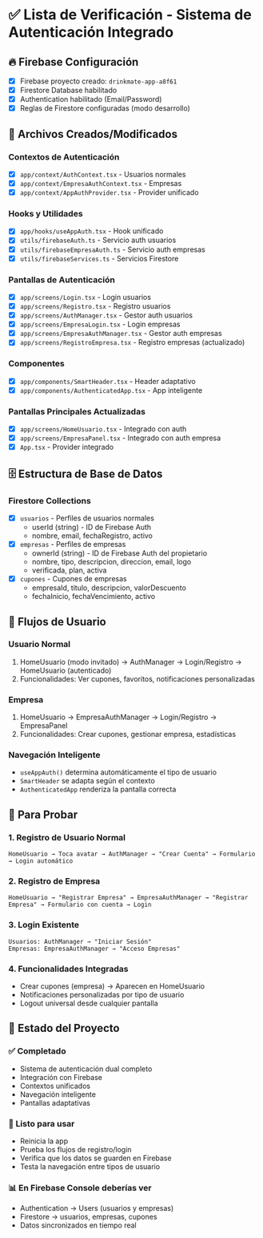 # ✅ Lista de Verificación - Sistema de Autenticación Integrado

## 🔥 Firebase Configuración
- [x] Firebase proyecto creado: `drinkmate-app-a8f61`
- [x] Firestore Database habilitado
- [x] Authentication habilitado (Email/Password)
- [x] Reglas de Firestore configuradas (modo desarrollo)

## 📁 Archivos Creados/Modificados

### Contextos de Autenticación
- [x] `app/context/AuthContext.tsx` - Usuarios normales
- [x] `app/context/EmpresaAuthContext.tsx` - Empresas
- [x] `app/context/AppAuthProvider.tsx` - Provider unificado

### Hooks y Utilidades
- [x] `app/hooks/useAppAuth.tsx` - Hook unificado
- [x] `utils/firebaseAuth.ts` - Servicio auth usuarios
- [x] `utils/firebaseEmpresaAuth.ts` - Servicio auth empresas
- [x] `utils/firebaseServices.ts` - Servicios Firestore

### Pantallas de Autenticación
- [x] `app/screens/Login.tsx` - Login usuarios
- [x] `app/screens/Registro.tsx` - Registro usuarios
- [x] `app/screens/AuthManager.tsx` - Gestor auth usuarios
- [x] `app/screens/EmpresaLogin.tsx` - Login empresas
- [x] `app/screens/EmpresaAuthManager.tsx` - Gestor auth empresas
- [x] `app/screens/RegistroEmpresa.tsx` - Registro empresas (actualizado)

### Componentes
- [x] `app/components/SmartHeader.tsx` - Header adaptativo
- [x] `app/components/AuthenticatedApp.tsx` - App inteligente

### Pantallas Principales Actualizadas
- [x] `app/screens/HomeUsuario.tsx` - Integrado con auth
- [x] `app/screens/EmpresaPanel.tsx` - Integrado con auth empresa
- [x] `App.tsx` - Provider integrado

## 🗄️ Estructura de Base de Datos

### Firestore Collections
- [x] `usuarios` - Perfiles de usuarios normales
  - userId (string) - ID de Firebase Auth
  - nombre, email, fechaRegistro, activo
- [x] `empresas` - Perfiles de empresas
  - ownerId (string) - ID de Firebase Auth del propietario
  - nombre, tipo, descripcion, direccion, email, logo
  - verificada, plan, activa
- [x] `cupones` - Cupones de empresas
  - empresaId, titulo, descripcion, valorDescuento
  - fechaInicio, fechaVencimiento, activo

## 🔄 Flujos de Usuario

### Usuario Normal
1. HomeUsuario (modo invitado) → AuthManager → Login/Registro → HomeUsuario (autenticado)
2. Funcionalidades: Ver cupones, favoritos, notificaciones personalizadas

### Empresa
1. HomeUsuario → EmpresaAuthManager → Login/Registro → EmpresaPanel
2. Funcionalidades: Crear cupones, gestionar empresa, estadísticas

### Navegación Inteligente
- `useAppAuth()` determina automáticamente el tipo de usuario
- `SmartHeader` se adapta según el contexto
- `AuthenticatedApp` renderiza la pantalla correcta

## 🧪 Para Probar

### 1. Registro de Usuario Normal
```
HomeUsuario → Toca avatar → AuthManager → "Crear Cuenta" → Formulario → Login automático
```

### 2. Registro de Empresa
```
HomeUsuario → "Registrar Empresa" → EmpresaAuthManager → "Registrar Empresa" → Formulario con cuenta → Login
```

### 3. Login Existente
```
Usuarios: AuthManager → "Iniciar Sesión"
Empresas: EmpresaAuthManager → "Acceso Empresas"
```

### 4. Funcionalidades Integradas
- Crear cupones (empresa) → Aparecen en HomeUsuario
- Notificaciones personalizadas por tipo de usuario
- Logout universal desde cualquier pantalla

## 🚀 Estado del Proyecto

### ✅ Completado
- Sistema de autenticación dual completo
- Integración con Firebase
- Contextos unificados
- Navegación inteligente
- Pantallas adaptativas

### 🔄 Listo para usar
- Reinicia la app
- Prueba los flujos de registro/login
- Verifica que los datos se guarden en Firebase
- Testa la navegación entre tipos de usuario

### 📊 En Firebase Console deberías ver
- Authentication → Users (usuarios y empresas)
- Firestore → usuarios, empresas, cupones
- Datos sincronizados en tiempo real